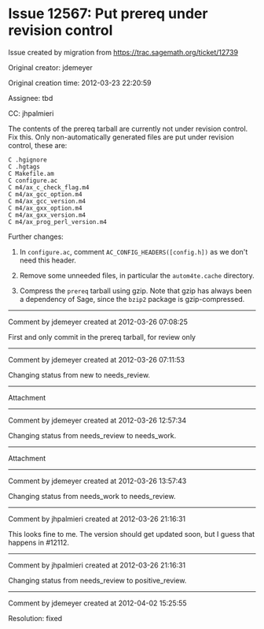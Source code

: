# Issue 12567: Put prereq under revision control

Issue created by migration from https://trac.sagemath.org/ticket/12739

Original creator: jdemeyer

Original creation time: 2012-03-23 22:20:59

Assignee: tbd

CC:  jhpalmieri

The contents of the prereq tarball are currently not under revision control.  Fix this.  Only non-automatically generated files are put under revision control, these are:

```
C .hgignore
C .hgtags
C Makefile.am
C configure.ac
C m4/ax_c_check_flag.m4
C m4/ax_gcc_option.m4
C m4/ax_gcc_version.m4
C m4/ax_gxx_option.m4
C m4/ax_gxx_version.m4
C m4/ax_prog_perl_version.m4
```


Further changes:

1. In `configure.ac`, comment `AC_CONFIG_HEADERS([config.h])` as we don't need this header.

2. Remove some unneeded files, in particular the `autom4te.cache` directory.

3. Compress the `prereq` tarball using gzip.  Note that gzip has always been a dependency of Sage, since the `bzip2` package is gzip-compressed.


---

Comment by jdemeyer created at 2012-03-26 07:08:25

First and only commit in the prereq tarball, for review only


---

Comment by jdemeyer created at 2012-03-26 07:11:53

Changing status from new to needs_review.


---

Attachment


---

Comment by jdemeyer created at 2012-03-26 12:57:34

Changing status from needs_review to needs_work.


---

Attachment


---

Comment by jdemeyer created at 2012-03-26 13:57:43

Changing status from needs_work to needs_review.


---

Comment by jhpalmieri created at 2012-03-26 21:16:31

This looks fine to me. The version should get updated soon, but I guess that happens in #12112.


---

Comment by jhpalmieri created at 2012-03-26 21:16:31

Changing status from needs_review to positive_review.


---

Comment by jdemeyer created at 2012-04-02 15:25:55

Resolution: fixed
